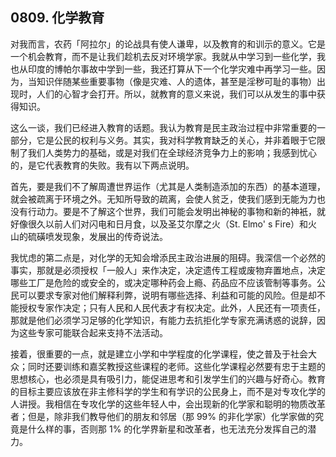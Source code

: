 ## 0809. 化学教育

对我而言，农药「阿拉尔」的论战具有使人谦卑，以及教育的和训示的意义。它是一个机会教育，而不是让我们趁机去反对环境学家。我就从中学习到一些化学，我也从印度的博帕尔事故中学到一些，我还打算从下一个化学灾难中再学习一些。因为，当知识伴随某些重要事物（像是灾难、人的遗体，甚至是淫秽可耻的事物）出现时，人们的心智才会打开。所以，就教育的意义来说，我们可以从发生的事中获得知识。

这么一谈，我们已经进入教育的话题。我认为教育是民主政治过程中非常重要的一部分，它是公民的权利与义务。其实，我对科学教育缺乏的关心，并非着眼于它限制了我们人类势力的基础，或是对我们在全球经济竞争力上的影响；我感到忧心的，是它代表教育的失败。我有以下两点说明。

首先，要是我们不了解周遭世界运作（尤其是人类制造添加的东西）的基本道理，就会被疏离于环境之外。无知所导致的疏离，会使人贫乏，使我们感到无能为力也没有行动力。要是不了解这个世界，我们可能会发明出神秘的事物和新的神衹，就好像很久以前人们对闪电和日月食，以及圣艾尔摩之火（St. Elmo' s Fire）和火山的硫磺喷发现象，发展出的传奇说法。

我忧虑的第二点是，对化学的无知会增添民主政治进展的阻碍。我深信一个必然的事实，那就是必须授权「一般人」来作决定，决定遗传工程或废物弃置地点，决定哪些工厂是危险的或安全的，或决定哪种药会上瘾、药品应不应该管制等事务。公民可以要求专家对他们解释利弊，说明有哪些选择、利益和可能的风险。但是却不能授权专家作决定；只有人民和人民代表才有权决定。此外，人民还有一项责任，那就是他们必须学习足够的化学知识，有能力去抗拒化学专家充满诱惑的说辞，因为这些专家可能联合起来支持不法活动。

接着，很重要的一点，就是建立小学和中学程度的化学课程，使之普及于社会大众；同时还要训练和嘉奖教授这些课程的老师。这些化学课程必然要有忠于主题的思想核心，也必须是具有吸引力，能促进思考和引发学生们的兴趣与好奇心。教育的目标主要应该放在非主修科学的学生和有学识的公民身上，而不是对专攻化学的人讲授。我相信在专攻化学的这些年轻人中，会出现新的化学家和聪明的物质改革者；但是，除非我们教导他们的朋友和邻居（那 99% 的非化学家）化学家做的究竟是什么样的事，否则那 1% 的化学界新星和改革者，也无法充分发挥自己的潜力。